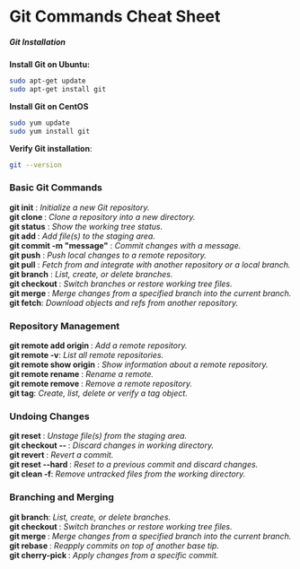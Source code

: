 # Git Commands Cheat Sheet

##### Git Installation

**Install Git on Ubuntu:**
   ```bash
   sudo apt-get update
   sudo apt-get install git
```
**Install Git on CentOS**

```bash
sudo yum update
sudo yum install git
```

**Verify Git installation**:
```bash
git --version
```
### Basic Git Commands
**git init** : <i>Initialize a new Git repository.</i><br>
**git clone <repository>**: <i>Clone a repository into a new directory.</i><br>
**git status** : <i>Show the working tree status.</i><br>
**git add <file>** : <i>Add file(s) to the staging area.</i><br>
**git commit -m "message"** : <i>Commit changes with a message.</i><br>
**git push** : <i>Push local changes to a remote repository.</i><br>
**git pull** : <i>Fetch from and integrate with another repository or a local branch.</i><br>
**git branch** : <i>List, create, or delete branches.</i><br>
**git checkout <branch>**: <i>Switch branches or restore working tree files.</i><br>
**git merge <branch>**: <i>Merge changes from a specified branch into the current branch.</i><br>
**git fetch**: <i>Download objects and refs from another repository.</i><br>
 

### Repository Management

**git remote add origin <repository>** : <i>Add a remote repository.</i><br>
**git remote -v**: <i>List all remote repositories.</i><br>
**git remote show origin** : <i>Show information about a remote repository.</i><br>
**git remote rename <old> <new>** : <i>Rename a remote.</i><br>
**git remote remove <repository>** : <i>Remove a remote repository.</i><br>
**git tag**: <i>Create, list, delete or verify a tag object.</i>

### Undoing Changes

**git reset <file>**: <i>Unstage file(s) from the staging area.</i><br>
**git checkout -- <file>**: <i>Discard changes in working directory.</i><br>
**git revert <commit>**: <i>Revert a commit.</i><br>
**git reset --hard <commit>**: <i>Reset to a previous commit and discard changes.</i><br>
**git clean -f**: <i>Remove untracked files from the working directory.</i>

### Branching and Merging
**git branch**: <i>List, create, or delete branches.</i><br>
**git checkout <branch>**: <i>Switch branches or restore working tree files.</i><br>
**git merge <branch>**: <i>Merge changes from a specified branch into the current branch.</i><br>
**git rebase <branch>**: <i>Reapply commits on top of another base tip.</i><br>
**git cherry-pick <commit>**: <i>Apply changes from a specific commit.</i><br>
